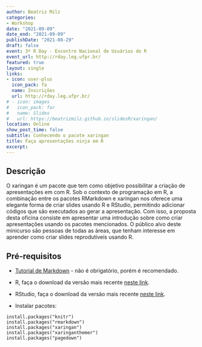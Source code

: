 ```yaml
---
author: Beatriz Milz
categories:
- Workshop
date: "2021-09-09"
date_end: "2021-09-09"
publishDate: "2021-08-29"
draft: false
event: 3º R Day - Encontro Nacional de Usuários do R
event_url: http://rday.leg.ufpr.br/
featured: true
layout: single
links:
- icon: user-plus
  icon_pack: fa
  name: Inscrições
  url: http://rday.leg.ufpr.br/
# - icon: images
#   icon_pack: far
#   name: Slides
#   url: https://beatrizmilz.github.io/slidesR/xaringan/
location: Online
show_post_time: false
subtitle: Conhecendo o pacote xaringan
title: Faça apresentações ninja em R 
excerpt: 
---
```


## Descrição

O xaringan é um pacote que tem como objetivo possibilitar a criação de apresentações em com R. Sob o contexto de programação em R, a combinação entre os pacotes RMarkdown e xaringan nos oferece uma elegante forma de criar slides usando R e RStudio, permitindo adicionar códigos que são executados ao gerar a apresentação.   Com isso, a proposta desta oficina consiste em apresentar uma introdução sobre como criar apresentações usando os pacotes mencionados. O público alvo deste minicurso são pessoas de todas as áreas, que tenham interesse em aprender como criar slides reprodutíveis usando R.

## Pré-requisitos

- [Tutorial de Markdown](https://beatriz-milz.shinyapps.io/tutorial_markdown/) - não é obrigatório, porém é recomendado.


- R, faça o download da versão mais recente [neste link](https://cran.r-project.org/).

- RStudio, faça o download da versão mais recente [neste link](https://www.rstudio.com/products/rstudio/download/).

- Instalar pacotes:


```
install.packages("knitr")
install.packages("rmarkdown")
install.packages("xaringan")
install.packages("xaringanthemer")
install.packages("pagedown")
```


